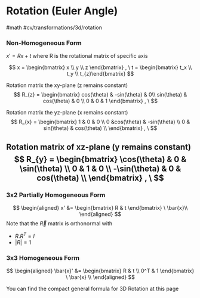 # Rotation (Euler Angle)
#math #cv/transformations/3d/rotation 

### Non-Homogeneous Form
$x' = Rx + t$ where R is the rotational matrix of specific axis

$$
x = \begin{bmatrix} x \\ y \\ z \end{bmatrix} , \
t = \begin{bmatrix} t_x \\ t_y \\ t_{z}\end{bmatrix}
$$

Rotation matrix the xy-plane (z remains constant)
$$
R_{z} = \begin{bmatrix} 
cos(\theta) & -sin(\theta) & 0\\
sin(\theta) & cos(\theta) & 0 \\
0 & 0 & 1
\end{bmatrix} , \ 
$$

Rotation matrix the yz-plane (x remains constant)
$$
R_{x} = \begin{bmatrix} 
1 & 0 & 0  \\
0 &cos(\theta) & -sin(\theta) \\
0 & sin(\theta) & cos(\theta)  \\
\end{bmatrix} , \ 
$$

Rotation matrix of xz-plane (y remains constant)
$$
R_{y} = \begin{bmatrix} 
\cos(\theta) & 0 & \sin(\theta)  \\
0 & 1 & 0 \\
-\sin(\theta) & 0 & cos(\theta)  \\
\end{bmatrix} , \ 
$$
---
### 3x2 Partially Homogeneous Form
$$
\begin{aligned}
x' &= \begin{bmatrix} R & t \end{bmatrix} \ \bar{x}\\ 
\end{aligned}
$$
Note that the $\vec{R}$ matrix is orthonormal with 
- $R.R^T = I$  
- $|R|=1$

### 3x3 Homogeneous Form
$$
\begin{aligned}
\bar{x}' &= 
\begin{bmatrix} R & t \\ 0^T & 1 \end{bmatrix} \ \bar{x} \\ 
\end{aligned}
$$

You can find the compact general formula for 3D Rotation at this page